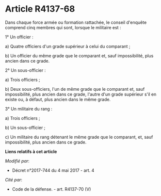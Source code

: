 # Article R4137-68

Dans chaque force armée ou formation rattachée, le conseil d'enquête comprend cinq membres qui sont, lorsque le militaire
est :

1° Un officier :

a) Quatre officiers d'un grade supérieur à celui du comparant ;

b) Un officier du même grade que le comparant et, sauf impossibilité, plus ancien dans ce grade.

2° Un sous-officier :

a) Trois officiers ;

b) Deux sous-officiers, l'un de même grade que le comparant et, sauf impossibilité, plus ancien dans ce grade, l'autre d'un
grade supérieur s'il en existe ou, à défaut, plus ancien dans le même grade.

3° Un militaire du rang :

a) Trois officiers ;

b) Un sous-officier ;

c) Un militaire du rang détenant le même grade que le comparant, et, sauf impossibilité, plus ancien dans ce grade.

**Liens relatifs à cet article**

_Modifié par_:

  - Décret n°2017-744 du 4 mai 2017 - art. 4

_Cité par_:

  - Code de la défense. - art. R4137-70 (V)
